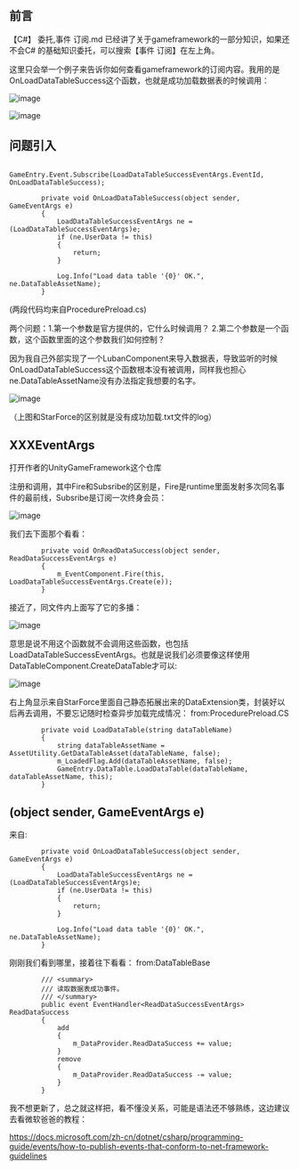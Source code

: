 ## 前言
【C#】 委托,事件 订阅.md  已经讲了关于gameframework的一部分知识，如果还不会C# 的基础知识委托，可以搜索【事件 订阅】在左上角。

这里只会举一个例子来告诉你如何查看gameframework的订阅内容。我用的是OnLoadDataTableSuccess这个函数，也就是成功加载数据表的时候调用：

![image](https://user-images.githubusercontent.com/47411365/142661549-39a2a0dc-adcd-440c-9c8a-9896094d1b94.png)

![image](https://user-images.githubusercontent.com/47411365/142661583-173de268-37f6-44d2-85c2-d47ff674dbf1.png)


## 问题引入
```
        GameEntry.Event.Subscribe(LoadDataTableSuccessEventArgs.EventId, OnLoadDataTableSuccess);
```
```
        private void OnLoadDataTableSuccess(object sender, GameEventArgs e)
        {
            LoadDataTableSuccessEventArgs ne = (LoadDataTableSuccessEventArgs)e;
            if (ne.UserData != this)
            {
                return;
            }
        
            Log.Info("Load data table '{0}' OK.", ne.DataTableAssetName);
        }
```
(两段代码均来自ProcedurePreload.cs)

两个问题：1.第一个参数是官方提供的，它什么时候调用？ 2.第二个参数是一个函数，这个函数里面的这个参数我们如何控制？

因为我自己外部实现了一个LubanComponent来导入数据表，导致监听的时候OnLoadDataTableSuccess这个函数根本没有被调用，同样我也担心 ne.DataTableAssetName没有办法指定我想要的名字。

![image](https://user-images.githubusercontent.com/47411365/142662203-b38599cc-61c0-4b2b-af24-6cadd51321a5.png)

（上图和StarForce的区别就是没有成功加载.txt文件的log）


## XXXEventArgs

打开作者的UnityGameFramework这个仓库

注册和调用，其中Fire和Subsribe的区别是，Fire是runtime里面发射多次同名事件的最前线，Subsribe是订阅一次终身会员：

![image](https://user-images.githubusercontent.com/47411365/142664165-848d86bf-d414-4e02-a055-2a19acb0e1a1.png)

我们去下面那个看看：

```
        private void OnReadDataSuccess(object sender, ReadDataSuccessEventArgs e)
        {
            m_EventComponent.Fire(this, LoadDataTableSuccessEventArgs.Create(e));
        }
```
接近了，同文件内上面写了它的多播：

![image](https://user-images.githubusercontent.com/47411365/142664733-02feb5c9-adeb-40e1-8e3f-818655cac1d0.png)

意思是说不用这个函数就不会调用这些函数，也包括LoadDataTableSuccessEventArgs。也就是说我们必须要像这样使用DataTableComponent.CreateDataTable才可以:

![image](https://user-images.githubusercontent.com/47411365/142665088-96637590-9861-44b2-8c52-58a3963f29fd.png)

右上角显示来自StarForce里面自己静态拓展出来的DataExtension类，封装好以后再去调用，不要忘记随时检查异步加载完成情况：
from:ProcedurePreload.CS
```
        private void LoadDataTable(string dataTableName)
        {
            string dataTableAssetName = AssetUtility.GetDataTableAsset(dataTableName, false);
            m_LoadedFlag.Add(dataTableAssetName, false);
            GameEntry.DataTable.LoadDataTable(dataTableName, dataTableAssetName, this);
        }
```

## (object sender, GameEventArgs e)

来自:
```
        private void OnLoadDataTableSuccess(object sender, GameEventArgs e)
        {
            LoadDataTableSuccessEventArgs ne = (LoadDataTableSuccessEventArgs)e;
            if (ne.UserData != this)
            {
                return;
            }
        
            Log.Info("Load data table '{0}' OK.", ne.DataTableAssetName);
        }
```

刚刚我们看到哪里，接着往下看看：
from:DataTableBase  
```
        /// <summary>
        /// 读取数据表成功事件。
        /// </summary>
        public event EventHandler<ReadDataSuccessEventArgs> ReadDataSuccess
        {
            add
            {
                m_DataProvider.ReadDataSuccess += value;
            }
            remove
            {
                m_DataProvider.ReadDataSuccess -= value;
            }
        }
```
我不想更新了，总之就这样把，看不懂没关系，可能是语法还不够熟练，这边建议去看微软爸爸的教程：

https://docs.microsoft.com/zh-cn/dotnet/csharp/programming-guide/events/how-to-publish-events-that-conform-to-net-framework-guidelines

